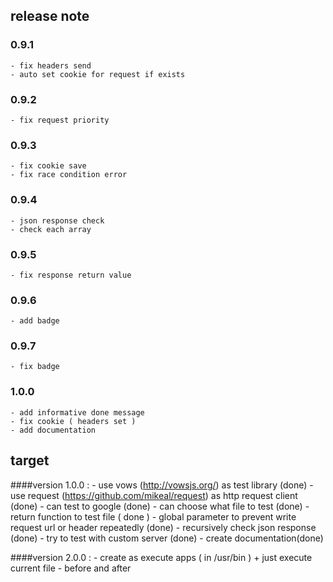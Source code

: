 ## release note

### 0.9.1
    - fix headers send
    - auto set cookie for request if exists
### 0.9.2
    - fix request priority
### 0.9.3
    - fix cookie save
    - fix race condition error
### 0.9.4
    - json response check
    - check each array
### 0.9.5
    - fix response return value
### 0.9.6
    - add badge
### 0.9.7
    - fix badge
### 1.0.0
    - add informative done message
    - fix cookie ( headers set )
    - add documentation

## target

####version 1.0.0 :
	- use vows (http://vowsjs.org/) as test library (done)
	- use request (https://github.com/mikeal/request) as http request client (done)
	- can test to google (done)
	- can choose what file to test (done)
	- return function to test file ( done )
    - global parameter to prevent write request url or header repeatedly (done)
    - recursively check json response (done)
	- try to test with custom server (done)
	- create documentation(done)

####version 2.0.0 :
    - create as execute apps ( in /usr/bin )
        + just execute current file
    - before and after